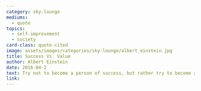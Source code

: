 ```yaml
---
category: sky-lounge
mediums:
  - quote
topics:
  - self-improvement
  - society
card-class: quote-cited
image: assets/images/categories/sky-lounge/albert_einstein.jpg
title: Success Vs. Value
author: Albert Einstein
date: 2016-04-2
text: Try not to become a person of success, but rather try to become a person of value.
link:
---
```

